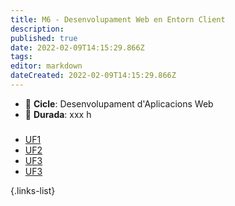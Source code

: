 ```yaml
---
title: M6 - Desenvolupament Web en Entorn Client
description: 
published: true
date: 2022-02-09T14:15:29.866Z
tags: 
editor: markdown
dateCreated: 2022-02-09T14:15:29.866Z
---
```


- :notebook_with_decorative_cover: **Cicle**: Desenvolupament d'Aplicacions Web
- :calendar: **Durada**: xxx h

###


- [UF1](uf1)
- [UF2](uf2)
- [UF3](uf3)
- [UF3](uf3)
 
 {.links-list}
 
